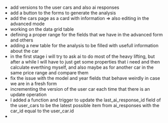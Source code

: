 - add versions to the user cars and also ai responses
- add a button to the forms to generate the analysis
- add the cars page as a card with information => also editing in the advanced mode
- working on the data grid table
- defining a proper range for the fields that we have in the advanced form and others
- adding a new table for the analysis to be filled with usefull information about the car
- in the first stage i will try to ask ai to do most of the heavy lifting, but after a while I will have to just get some properties that i need and then calculate everthing myself, and also maybe as for another car in the same price range and compare them
- fix the issue with the model and year fields that behave weirdly in case we are in a fresh form
- incrementing the version of the user car each time that there is an update operation
- I added a function and trigger to update the last_ai_response_id field of the user_cars to be the latest possible item from ai_responses with the car_id equal to the user_car.id
- 